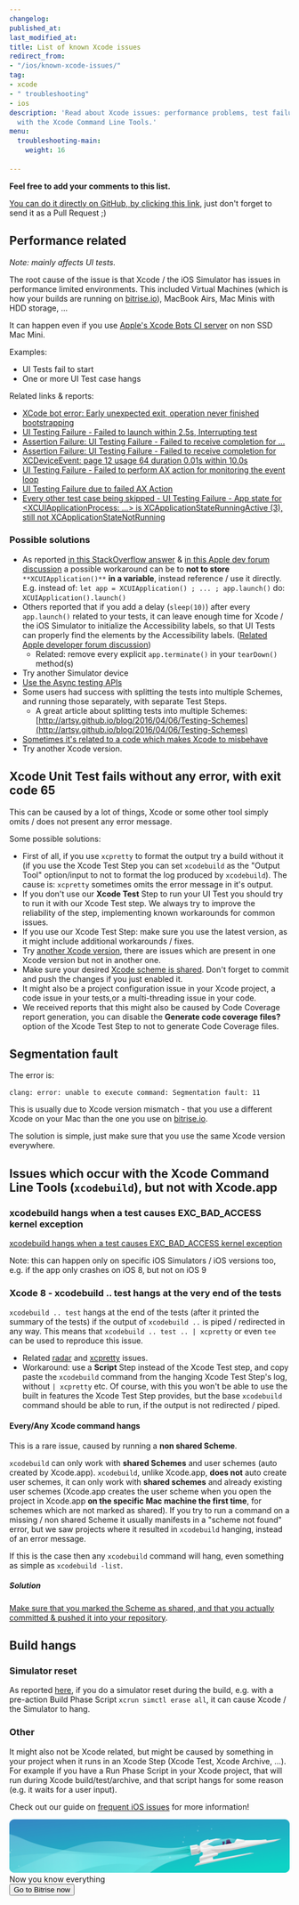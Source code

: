 ```yaml
---
changelog:
published_at:
last_modified_at:
title: List of known Xcode issues
redirect_from:
- "/ios/known-xcode-issues/"
tag:
- xcode
- " troubleshooting"
- ios
description: 'Read about Xcode issues: performance problems, test failures, troubles
  with the Xcode Command Line Tools.'
menu:
  troubleshooting-main:
    weight: 16

---
```

**Feel free to add your comments to this list.**

[You can do it directly on GitHub, by clicking this link](https://github.com/bitrise-io/devcenter/blob/master/_articles/en/troubleshooting/known-xcode-issues.md), just don't forget to send it as a Pull Request ;)

## Performance related

_Note: mainly affects UI tests._

The root cause of the issue is that Xcode / the iOS Simulator has issues in performance limited environments. This included Virtual Machines (which is how your builds are running on [bitrise.io](https://www.bitrise.io)), MacBook Airs, Mac Minis with HDD storage, ...

It can happen even if you use [Apple's Xcode Bots CI server](http://www.openradar.me/23386199) on non SSD Mac Mini.

Examples:

* UI Tests fail to start
* One or more UI Test case hangs

Related links & reports:

* [XCode bot error: Early unexpected exit, operation never finished bootstrapping](http://stackoverflow.com/questions/36312500/xcode-bot-error-early-unexpected-exit-operation-never-finished-bootstrapping)
* [UI Testing Failure - Failed to launch within 2.5s, Interrupting test](https://forums.developer.apple.com/thread/20747)
* [Assertion Failure: UI Testing Failure - Failed to receive completion for ...](https://forums.developer.apple.com/thread/15209)
* [Assertion Failure: UI Testing Failure - Failed to receive completion for XCDeviceEvent: page 12 usage 64 duration 0.01s within 10.0s](https://forums.developer.apple.com/thread/31311)
* [UI Testing Failure - Failed to perform AX action for monitoring the event loop](https://forums.developer.apple.com/thread/31312)
* [UI Testing Failure due to failed AX Action](https://forums.developer.apple.com/thread/4472)
* [Every other test case being skipped - UI Testing Failure - App state for <XCUIApplicationProcess: ...> is XCApplicationStateRunningActive (3), still not XCApplicationStateNotRunning](https://forums.developer.apple.com/thread/28732)

### Possible solutions

* As reported [in this StackOverflow answer](http://stackoverflow.com/a/37866825/974381) & [in this Apple dev forum discussion](https://forums.developer.apple.com/thread/4472)
  a possible workaround can be to **not to store** `**XCUIApplication()**` **in a variable**, instead
  reference / use it directly. E.g. instead of: `let app = XCUIApplication() ; ... ; app.launch()`
  do: `XCUIApplication().launch()`
* Others reported that if you add a delay (`sleep(10)`) after every `app.launch()` related to your tests, it can
  leave enough time for Xcode / the iOS Simulator to initialize the Accessibility labels,
  so that UI Tests can properly find the elements by the Accessibility labels. ([Related Apple developer forum discussion](https://forums.developer.apple.com/thread/28732))
  * Related: remove every explicit `app.terminate()` in your `tearDown()` method(s)
* Try another Simulator device
* [Use the Async testing APIs](http://stackoverflow.com/a/32481202/974381)
* Some users had success with splitting the tests into multiple Schemes, and running those separately, with separate Test Steps.
  * A great article about splitting tests into multiple Schemes:
    [http://artsy.github.io/blog/2016/04/06/Testing-Schemes](http://artsy.github.io/blog/2016/04/06/Testing-Schemes)
* [Sometimes it's related to a code which makes Xcode to misbehave](https://github.com/fastlane/fastlane/issues/3874#issuecomment-219991408)
* Try another Xcode version.

## Xcode Unit Test fails without any error, with exit code 65

This can be caused by a lot of things, Xcode or some other tool simply
omits / does not present any error message.

Some possible solutions:

* First of all, if you use `xcpretty` to format the output try a build without it (if you use the Xcode Test Step you can set `xcodebuild` as the "Output Tool" option/input
  to not to format the log produced by `xcodebuild`). The cause is: `xcpretty` sometimes
  omits the error message in it's output.
* If you don't use our **Xcode Test** Step to run your UI Test you should try to run it with our Xcode Test step. We always try to improve the reliability of the step, implementing known workarounds for common issues.
* If you use our Xcode Test Step: make sure you use the latest version, as it might include additional workarounds / fixes.
* Try [another Xcode version](http://devcenter.bitrise.io/docs/available-stacks#section-how-to-switch-to-the-new-beta-stacks),
  there are issues which are present in one Xcode version but not in another one.
* Make sure your desired [Xcode scheme is shared](https://devcenter.bitrise.io/troubleshooting/frequent-ios-issues/#xcode-scheme-not-found). Don't forget to commit and push the changes if you just enabled it.
* It might also be a project configuration issue in your Xcode project, a code issue in your tests,or a multi-threading issue in your code.
* We received reports that this might also be caused by Code Coverage report generation,
  you can disable the **Generate code coverage files?** option of the Xcode Test Step to not to generate Code Coverage files.

## Segmentation fault

The error is:

    clang: error: unable to execute command: Segmentation fault: 11

This is usually due to Xcode version mismatch - that you use a different Xcode on your Mac than the one you use on [bitrise.io](https://www.bitrise.io).

The solution is simple, just make sure that you use the same Xcode version everywhere.

## Issues which occur with the Xcode Command Line Tools (`xcodebuild`), but not with Xcode.app

### xcodebuild hangs when a test causes EXC_BAD_ACCESS kernel exception

[xcodebuild hangs when a test causes EXC_BAD_ACCESS kernel exception](https://openradar.appspot.com/24222858)

Note: this can happen only on specific iOS Simulators / iOS versions too, e.g. if the app only crashes on iOS 8, but not on iOS 9

### Xcode 8 - xcodebuild .. test hangs at the very end of the tests

`xcodebuild .. test` hangs at the end of the tests (after it printed the summary of the tests)
if the output of `xcodebuild ..` is piped / redirected in any way.
This means that `xcodebuild .. test .. | xcpretty` or even `tee` can be used to reproduce this issue.

* Related [radar](http://openradar.appspot.com/26872644) and [xcpretty](https://github.com/supermarin/xcpretty/issues/227) issues.
* Workaround: use a **Script** Step instead of the Xcode Test step, and copy paste the `xcodebuild` command from the hanging Xcode Test Step's log, without `| xcpretty` etc. Of course, with this you won't be able to use the built in features the Xcode Test Step provides, but the base `xcodebuild` command should be able to run, if the output
  is not redirected / piped.

#### Every/Any Xcode command hangs

This is a rare issue, caused by running a **non shared Scheme**.

`xcodebuild` can only work with **shared Schemes** and user schemes (auto created by Xcode.app).
`xcodebuild`, unlike Xcode.app, **does not** auto create user schemes, it can only work with
**shared schemes** and already existing user schemes (Xcode.app creates the user scheme when you open
the project in Xcode.app **on the specific Mac machine the first time**, for schemes which are not marked as shared).
If you try to run a command on a missing / non shared Scheme it usually manifests in a "scheme not found"
error, but we saw projects where it resulted in `xcodebuild` hanging, instead
of an error message.

If this is the case then any `xcodebuild` command will hang, even something
as simple as `xcodebuild -list`.

##### Solution

[Make sure that you marked the Scheme as shared, and that you actually committed & pushed it into your repository](https://devcenter.bitrise.io/troubleshooting/frequent-ios-issues/#xcode-scheme-not-found).

## Build hangs

### Simulator reset

As reported [here](https://github.com/bitrise-io/steps-xcode-test/issues/57#event-796203051), if you do a simulator reset during the build, e.g. with a pre-action Build Phase Script `xcrun simctl erase all`, it can cause Xcode / the Simulator to hang.

### Other

It might also not be Xcode related, but might be caused by something in your project when it runs in an Xcode Step (Xcode Test, Xcode Archive, ...). For example if you have a Run Phase Script in your Xcode project, that will run during Xcode build/test/archive, and that script hangs for some reason (e.g. it waits for a user input).

Check out our guide on [frequent iOS issues](https://devcenter.bitrise.io/troubleshooting/frequent-ios-issues/) for more information!

<div class="banner">
<img src="/assets/images/banner-bg-888x170.png" style="border: none;">
<div class="deploy-text">Now you know everything</div>
<a target="_blank" href="https://app.bitrise.io/dashboard/builds"><button class="button">Go to Bitrise now</button></a>
</div>